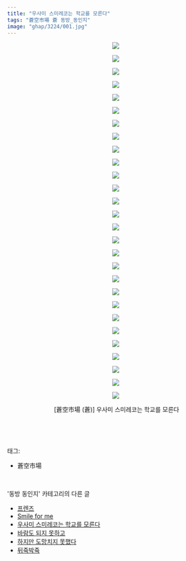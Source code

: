 ```yaml
---
title: "우사미 스미레코는 학교를 모른다"
tags: "蒼空市場 蒼 동방_동인지"
image: "ghap/3224/001.jpg"
---
```

<div class="article">
<p style="text-align: center; clear: none; float: none;"><img src="{{ site.nasurl }}/ghap/3224/001.jpg"/></p>
<p style="text-align: center; clear: none; float: none;"><img src="{{ site.nasurl }}/ghap/3224/002.jpg"/></p>
<p style="text-align: center; clear: none; float: none;"><img src="{{ site.nasurl }}/ghap/3224/003.jpg"/></p>
<p style="text-align: center; clear: none; float: none;"><img src="{{ site.nasurl }}/ghap/3224/004.jpg"/></p>
<p style="text-align: center; clear: none; float: none;"><img src="{{ site.nasurl }}/ghap/3224/005.jpg"/></p>
<p style="text-align: center; clear: none; float: none;"><img src="{{ site.nasurl }}/ghap/3224/006.jpg"/></p>
<p style="text-align: center; clear: none; float: none;"><img src="{{ site.nasurl }}/ghap/3224/007.jpg"/></p>
<p style="text-align: center; clear: none; float: none;"><img src="{{ site.nasurl }}/ghap/3224/008.jpg"/></p>
<p style="text-align: center; clear: none; float: none;"><img src="{{ site.nasurl }}/ghap/3224/009.jpg"/></p>
<p style="text-align: center; clear: none; float: none;"><img src="{{ site.nasurl }}/ghap/3224/010.jpg"/></p>
<p style="text-align: center; clear: none; float: none;"><img src="{{ site.nasurl }}/ghap/3224/011.jpg"/></p>
<p style="text-align: center; clear: none; float: none;"><img src="{{ site.nasurl }}/ghap/3224/012.jpg"/></p>
<p style="text-align: center; clear: none; float: none;"><img src="{{ site.nasurl }}/ghap/3224/013.jpg"/></p>
<p style="text-align: center; clear: none; float: none;"><img src="{{ site.nasurl }}/ghap/3224/014.jpg"/></p>
<p style="text-align: center; clear: none; float: none;"><img src="{{ site.nasurl }}/ghap/3224/015.jpg"/></p>
<p style="text-align: center; clear: none; float: none;"><img src="{{ site.nasurl }}/ghap/3224/016.jpg"/></p>
<p style="text-align: center; clear: none; float: none;"><img src="{{ site.nasurl }}/ghap/3224/017.jpg"/></p>
<p style="text-align: center; clear: none; float: none;"><img src="{{ site.nasurl }}/ghap/3224/018.jpg"/></p>
<p style="text-align: center; clear: none; float: none;"><img src="{{ site.nasurl }}/ghap/3224/019.jpg"/></p>
<p style="text-align: center; clear: none; float: none;"><img src="{{ site.nasurl }}/ghap/3224/020.jpg"/></p>
<p style="text-align: center; clear: none; float: none;"><img src="{{ site.nasurl }}/ghap/3224/021.jpg"/></p>
<p style="text-align: center; clear: none; float: none;"><img src="{{ site.nasurl }}/ghap/3224/022.jpg"/></p>
<p style="text-align: center; clear: none; float: none;"><img src="{{ site.nasurl }}/ghap/3224/023.jpg"/></p>
<p style="text-align: center; clear: none; float: none;"><img src="{{ site.nasurl }}/ghap/3224/024.jpg"/></p>
<p style="text-align: center; clear: none; float: none;"><img src="{{ site.nasurl }}/ghap/3224/025.jpg"/></p>
<p style="text-align: center; clear: none; float: none;"><img src="{{ site.nasurl }}/ghap/3224/026.jpg"/></p>
<p style="text-align: center; clear: none; float: none;"><img src="{{ site.nasurl }}/ghap/3224/027.jpg"/></p>
<p style="text-align: center; clear: none; float: none;"><img src="{{ site.nasurl }}/ghap/3224/028.jpg"/></p>
<p style="text-align: center; clear: none; float: none;"> [蒼空市場 (蒼)] 우사미 스미레코는 학교를 모른다</p>
<p><br/></p>
</div><br/>
<div class="tagTrail">
<p>태그: </p>
<ul>
<li>蒼空市場</li>
</ul>
</div><br/>
<div class="another">
<p>'동방 동인지' 카테고리의 다른 글</p>
<ul>
<li><a href="/2017-05-10-ghap_3226">프렌즈</a></li>
<li><a href="/2017-05-10-ghap_3225">Smile for me</a></li>
<li><a href="/2017-05-09-ghap_3224">우사미 스미레코는 학교를 모른다</a></li>
<li><a href="/2017-04-20-ghap_3211">바람도 되지 못하고</a></li>
<li><a href="/2017-04-20-ghap_3210">하지만 도망치지 못했다</a></li>
<li><a href="/2017-04-20-ghap_3209">뒤죽박죽</a></li>
</ul>
</div><br/>
<div class="cb_module cb_fluid">
<div class="cb_wrt cb_profile">
</div><!-- commentList close -->
</div><br/>
